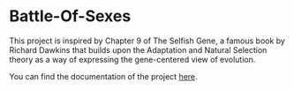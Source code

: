 # Battle-Of-Sexes
This project is inspired by Chapter 9 of The Selfish Gene, a famous book by Richard Dawkins that builds upon the Adaptation and Natural Selection theory as a way of expressing the gene-centered view of evolution.


You can find the documentation of the project [here](https://github.com/cristinalakasz/Battle-Of-Sexes/blob/main/Battle%20of%20Sexes%20Paper.pdf).
